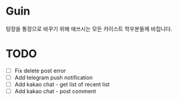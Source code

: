 # Guin
텅장을 통장으로 바꾸기 위해 애쓰시는 모든 카이스트 학우분들께 바칩니다.

# TODO
- [ ] Fix delete post error
- [ ] Add telegram push notification
- [ ] Add kakao chat - get list of recent list
- [ ] Add kakao chat - post comment

